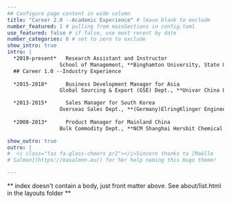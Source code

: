 ```yaml
---
## Configure page content in wide column
title: "Career 2.0 --Academic Experience" # leave blank to exclude
number_featured: 1 # pulling from mainSections in config.toml
use_featured: false # if false, use most recent by date
number_categories: 0 # set to zero to exclude
show_intro: true
intro: |
  *2019-present*   Research Assistant and Instructor
                 School of Management, **Binghamton University, State University of New York**
  ## Career 1.0 --Industry Experience
  
  *2015-2018*      Business Development Manager for Asia
                 Global Sourcing & Export (GSE) Dept., **Univar China Limited., Qingdao, China**

  *2013-2015*      Sales Manager for South Korea
                 Overseas Sales Dept., **(Germany)ElringKlinger Engineered Plastics Co. Ltd., Seoul, Korea** 
                 
  *2008-2013*      Product Manager for Mainland China
                 Bulk Commodity Dept., **NCM Shanghai Hersbit Chemical Co., Ltd., Qingdao, China**

show_outro: true
outro: |
#  <i class="fas fa-glass-cheers pr2"></i>Sincere thanks to [Maëlle 
# Salmon](https://masalmon.eu/) for her help naming this Hugo theme!

---
```


\*\* index doesn't contain a body, just front matter above. See about/list.html in the layouts folder \*\*
